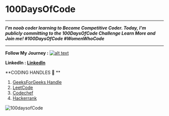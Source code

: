 # 100DaysOfCode

***


**_I'm noob coder learning to Become Competitive Coder. Today, I'm publicly committing to the 100DaysOfCode Challenge Learn More and Join me!  #100DaysOfCode  #WomenWhoCode_**
***


 **Follow My Journey :** [![alt text][1.1]][1]

 **LinkedIn          :  [LinkedIn ](linkedin.com/in/swati-prajapati-008/)**

**CODING HANDLES 🔢 **

 1.  [GeeksForGeeks Handle](http://auth.geeksforgeeks.org/user/sassycoder/)
 2.  [LeetCode](https://leetcode.com/prajapatiswati4/)
 3.  [Codechef](https://www.codechef.com/users/swati08)
 4. [Hackerrank](https://www.hackerrank.com/swatiprajapati08)


![100daysofCode](https://blog.hyperiondev.com/wp-content/uploads/2018/11/Blog-100DaysOfCode.jpg)



[1.1]: http://i.imgur.com/tXSoThF.png
[1]: https://twitter.com/sassy_code
